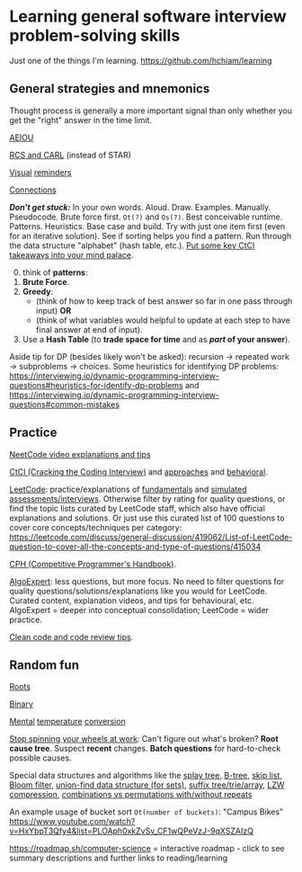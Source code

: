 # Learning general software interview problem-solving skills

Just one of the things I'm learning. https://github.com/hchiam/learning

## General strategies and mnemonics

Thought process is generally a more important signal than only whether you get the "right" answer in the time limit.

[AEIOU](https://hchiam.blogspot.com/2019/03/programming-problem-solving-mnemonic.html)

[RCS and CARL](https://www.youtube.com/watch?v=QrmDmQ7ZivM) (instead of STAR)

[Visual](https://hchiam.blogspot.com/2017/02/10-programming-data-structures-and-algorithms-in-pictures.html) [reminders](https://hchiam.blogspot.com/2019/03/random-visual-mnemonics-for-programming.html)

[Connections](https://hchiam.blogspot.com/2016/11/learning-faster-and-memory-structures.html)

_**Don't get stuck:**_ In your own words. Aloud. Draw. Examples. Manually. Pseudocode. Brute force first. `Ot(?)` and `Os(?)`. Best conceivable runtime. Patterns. Heuristics. Base case and build. Try with just one item first (even for an iterative solution). See if sorting helps you find a pattern. Run through the data structure "alphabet" (hash table, etc.). [Put some key CtCI takeaways into your mind palace](https://app.memrise.com/course/6044034/abridged-ctci-mp-71/).

0) think of **patterns**:
1) **Brute Force**.
2) **Greedy**:
    - (think of how to keep track of best answer so far in one pass through input) **OR**
    - (think of what variables would helpful to update at each step to have final answer at end of input).
4) Use a **Hash Table** (to **trade space for time** and as **_part_ of your answer**).

Aside tip for DP (besides likely won't be asked): recursion -> repeated work -> subproblems -> choices. Some heuristics for identifying DP problems: https://interviewing.io/dynamic-programming-interview-questions#heuristics-for-identify-dp-problems and https://interviewing.io/dynamic-programming-interview-questions#common-mistakes

## Practice

[NeetCode video explanations and tips](https://www.youtube.com/playlist?list=PLot-Xpze53leF0FeHz2X0aG3zd0mr1AW_)

[CtCI (Cracking the Coding Interview)](https://www.crackingthecodinginterview.com) and [approaches](https://www.crackingthecodinginterview.com/uploads/6/5/2/8/6528028/cracking_the_coding_skills_-_v6.pdf) and [behavioral](https://www.crackingthecodinginterview.com/uploads/6/5/2/8/6528028/cracking_the_soft_skills_-_v6.pdf).

[LeetCode](https://leetcode.com): practice/explanations of [fundamentals](https://leetcode.com/explore/learn) and [simulated assessments/interviews](https://leetcode.com/assessment). Otherwise filter by rating for quality questions, or find the topic lists curated by LeetCode staff, which also have official explanations and solutions. Or just use this curated list of 100 questions to cover core concepts/techniques per category: https://leetcode.com/discuss/general-discussion/419062/List-of-LeetCode-question-to-cover-all-the-concepts-and-type-of-questions/415034

[CPH (Competitive Programmer's Handbook)](https://github.com/pllk/cphb).

[AlgoExpert](https://www.algoexpert.io): less questions, but more focus. No need to filter questions for quality questions/solutions/explanations like you would for LeetCode. Curated content, explanation videos, and tips for behavioural, etc. AlgoExpert = deeper into conceptual consolidation; LeetCode = wider practice.

[Clean code and code review tips](https://github.com/hchiam/random-code-tips).

## Random fun

[Roots](https://hchiam.blogspot.com/2017/10/mentally-finding-roots-and-squares-or.html)

[Binary](https://hchiam.blogspot.com/2015/09/how-to-quickly-convert-binary-to-decimal.html)

[Mental](https://hchiam.blogspot.com/2017/08/google-voice-mental-temperature-converter.html) [temperature](https://hchiam.blogspot.com/2016/09/how-to-convert-temperature-quickly-in.html) [conversion](https://hchiam.blogspot.com/2015/12/how-to-convert-temperature-f-c-quickly.html)

[Stop spinning your wheels at work](https://willmurphyscode.net/2016/04/06/learning-hack-recognize-and-interrupt-wheel-spinning): Can't figure out what's broken?
**Root cause tree**. Suspect **recent** changes. **Batch questions** for hard-to-check possible causes.

Special data structures and algorithms like the [splay tree](https://github.com/hchiam/learning-splay-tree), [B-tree](https://github.com/hchiam/learning-b-tree), [skip list](https://github.com/hchiam/learning-skip-list), [Bloom filter](https://github.com/hchiam/learning-bloom-filter), [union-find data structure (for sets)](https://github.com/hchiam/learning-union-find), [suffix tree/trie/array](https://github.com/hchiam/learning-suffix-tree), [LZW compression](https://github.com/hchiam/learning-lzw), [combinations vs permutations with/without repeats](https://github.com/hchiam/learning-combinations-vs-permutations)

An example usage of bucket sort `Ot(number of buckets)`: "Campus Bikes" https://www.youtube.com/watch?v=HxYbpT3Qfy4&list=PLOAph0xkZvSv_CF1wQPeVzJ-9qXSZAIzQ

https://roadmap.sh/computer-science = interactive roadmap - click to see summary descriptions and further links to reading/learning

